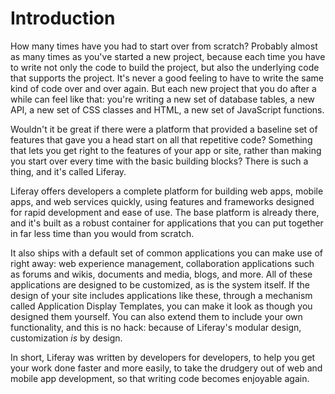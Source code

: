 # Introduction [](id=introduction)

How many times have you had to start over from scratch? Probably almost as many
times as you've started a new project, because each time you have to write not
only the code to build the project, but also the underlying code that supports
the project. It's never a good feeling to have to write the same kind of code
over and over again. But each new project that you do after a while can feel
like that: you're writing a new set of database tables, a new API, a new set of
CSS classes and HTML, a new set of JavaScript functions. 

Wouldn't it be great if there were a platform that provided a baseline set of
features that gave you a head start on all that repetitive code? Something that
lets you get right to the features of your app or site, rather than making you
start over every time with the basic building blocks? There is such a thing, and
it's called Liferay. 

Liferay offers developers a complete platform for building web apps, mobile
apps, and web services quickly, using features and frameworks designed for rapid
development and ease of use. The base platform is already there, and it's built
as a robust container for applications that you can put together in far less
time than you would from scratch. 

It also ships with a default set of common applications you can make use of
right away: web experience management, collaboration applications such as forums
and wikis, documents and media, blogs, and more. All of these applications are
designed to be customized, as is the system itself. If the design of your site
includes applications like these, through a mechanism called Application Display
Templates, you can make it look as though you designed them yourself. You can
also extend them to include your own functionality, and this is no hack: because
of Liferay's modular design, customization *is* by design. 

In short, Liferay was written by developers for developers, to help you get your
work done faster and more easily, to take the drudgery out of web and mobile app
development, so that writing code becomes enjoyable again. 


